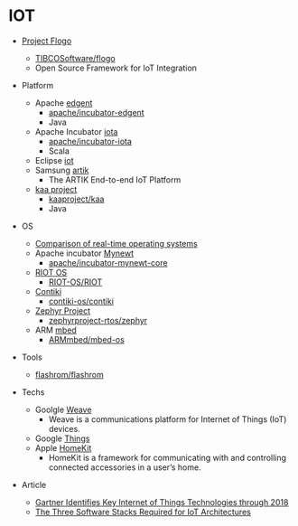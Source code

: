 # IOT


* [Project Flogo](http://www.flogo.io/)
  * [TIBCOSoftware/flogo](https://github.com/TIBCOSoftware/flogo)
  * Open Source Framework for IoT Integration

* Platform
  * Apache [edgent](https://edgent.apache.org/)
    * [apache/incubator-edgent](https://github.com/apache/incubator-edgent)
    * Java
  * Apache Incubator [iota](http://iota.incubator.apache.org/)
    * [apache/incubator-iota](https://github.com/apache/incubator-iota)
    * Scala
  * Eclipse [iot](https://iot.eclipse.org/)
  * Samsung [artik](https://www.artik.io/)
    * The ARTIK End-to-end IoT Platform
  * [kaa project](https://www.kaaproject.org/)
    * [kaaproject/kaa](https://github.com/kaaproject/kaa)
    * Java

* OS
  * [Comparison of real-time operating systems](https://en.wikipedia.org/wiki/Comparison_of_real-time_operating_systems)
  * Apache incubator [Mynewt](http://mynewt.incubator.apache.org/)
    * [apache/incubator-mynewt-core](https://github.com/apache/incubator-mynewt-core)
  * [RIOT OS](http://www.riot-os.org/)
    * [RIOT-OS/RIOT](https://github.com/RIOT-OS/RIOT)
  * [Contiki](http://www.contiki-os.org/)
    * [contiki-os/contiki](https://github.com/contiki-os/contiki)
  * [Zephyr Project](https://www.zephyrproject.org/)
    * [zephyrproject-rtos/zephyr](https://github.com/zephyrproject-rtos/zephyr)
  * ARM [mbed](https://mbed.com)
    * [ARMmbed/mbed-os](https://github.com/ARMmbed/mbed-os)

* Tools
  * [flashrom/flashrom](https://github.com/flashrom/flashrom)
* Techs
  * Goolgle [Weave](https://developers.google.com/weave/)
    * Weave is a communications platform for Internet of Things (IoT) devices.
  * Google [Things](https://developer.android.com/things/index.html)
  * Apple [HomeKit](https://developer.apple.com/homekit/)
    * HomeKit is a framework for communicating with and controlling connected accessories in a user’s home.
* Article
  * [Gartner Identifies Key Internet of Things Technologies through 2018](http://www.infoq.com/news/2016/03/gartner-key-iot-technologies)
  * [The Three Software Stacks Required for IoT Architectures](https://iot.eclipse.org/resources/white-papers/Eclipse%20IoT%20White%20Paper%20-%20The%20Three%20Software%20Stacks%20Required%20for%20IoT%20Architectures.pdf)
